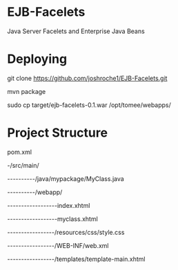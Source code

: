 # EJB-Facelets
Java Server Facelets and Enterprise Java Beans

# Deploying
git clone https://github.com/joshroche1/EJB-Facelets.git

mvn package

sudo cp target/ejb-facelets-0.1.war /opt/tomee/webapps/

# Project Structure
pom.xml

-/src/main/

----------/java/mypackage/MyClass.java       

----------/webapp/

------------------index.xhtml

------------------myclass.xhtml

-----------------/resources/css/style.css

-----------------/WEB-INF/web.xml

-----------------/templates/template-main.xhtml
